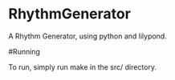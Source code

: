 # RhythmGenerator

A Rhythm Generator, using python and lilypond.

#Running

To run, simply run make in the src/ directory. 
